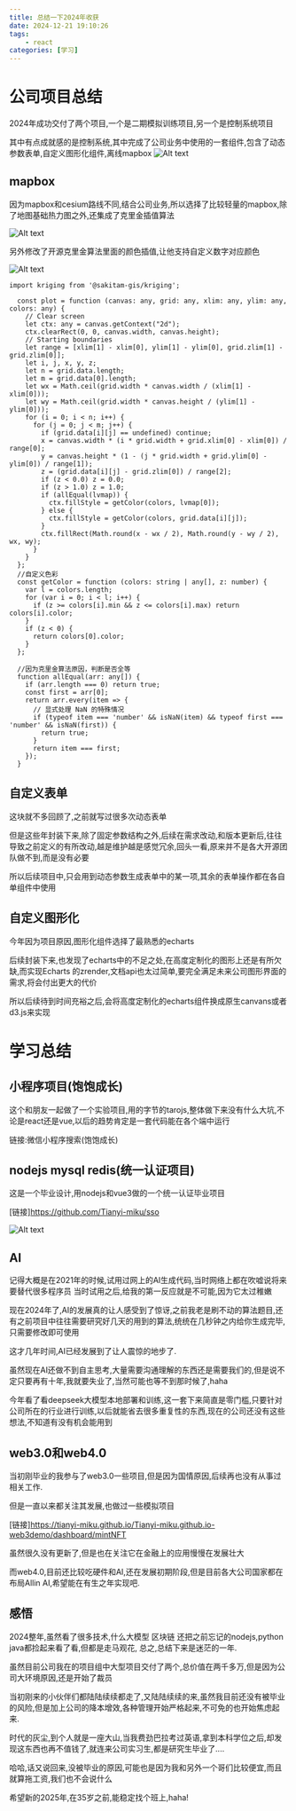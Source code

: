 ```yaml
---
title: 总结一下2024年收获
date: 2024-12-21 19:10:26
tags:
    - react
categories: [学习]
---
```


# 公司项目总结
2024年成功交付了两个项目,一个是二期模拟训练项目,另一个是控制系统项目

其中有点成就感的是控制系统,其中完成了公司业务中使用的一套组件,包含了动态参数表单,自定义图形化组件,离线mapbox
![Alt text](/img/2024-12.gif)
<!-- more -->
## mapbox
因为mapbox和cesium路线不同,结合公司业务,所以选择了比较轻量的mapbox,除了地图基础热力图之外,还集成了克里金插值算法

![Alt text](/img/2024-12-1.gif)

另外修改了开源克里金算法里面的颜色插值,让他支持自定义数字对应颜色

![Alt text](/img/2024-12-2.png)

```
import kriging from '@sakitam-gis/kriging';

  const plot = function (canvas: any, grid: any, xlim: any, ylim: any, colors: any) {
    // Clear screen
    let ctx: any = canvas.getContext("2d");
    ctx.clearRect(0, 0, canvas.width, canvas.height);
    // Starting boundaries
    let range = [xlim[1] - xlim[0], ylim[1] - ylim[0], grid.zlim[1] - grid.zlim[0]];
    let i, j, x, y, z;
    let n = grid.data.length;
    let m = grid.data[0].length;
    let wx = Math.ceil(grid.width * canvas.width / (xlim[1] - xlim[0]));
    let wy = Math.ceil(grid.width * canvas.height / (ylim[1] - ylim[0]));
    for (i = 0; i < n; i++) {
      for (j = 0; j < m; j++) {
        if (grid.data[i][j] == undefined) continue;
        x = canvas.width * (i * grid.width + grid.xlim[0] - xlim[0]) / range[0];
        y = canvas.height * (1 - (j * grid.width + grid.ylim[0] - ylim[0]) / range[1]);
        z = (grid.data[i][j] - grid.zlim[0]) / range[2];
        if (z < 0.0) z = 0.0;
        if (z > 1.0) z = 1.0;
        if (allEqual(lvmap)) {
          ctx.fillStyle = getColor(colors, lvmap[0]);
        } else {
          ctx.fillStyle = getColor(colors, grid.data[i][j]);
        }
        ctx.fillRect(Math.round(x - wx / 2), Math.round(y - wy / 2), wx, wy);
      }
    }
  };
  //自定义色彩
  const getColor = function (colors: string | any[], z: number) {
    var l = colors.length;
    for (var i = 0; i < l; i++) {
      if (z >= colors[i].min && z <= colors[i].max) return colors[i].color;
    }
    if (z < 0) {
      return colors[0].color;
    }
  };

  //因为克里金算法原因，判断是否全等
  function allEqual(arr: any[]) {
    if (arr.length === 0) return true;
    const first = arr[0];
    return arr.every(item => {
      // 显式处理 NaN 的特殊情况
      if (typeof item === 'number' && isNaN(item) && typeof first === 'number' && isNaN(first)) {
        return true;
      }
      return item === first;
    });
  }

```


## 自定义表单

这块就不多回顾了,之前就写过很多次动态表单

但是这些年封装下来,除了固定参数结构之外,后续在需求改动,和版本更新后,往往导致之前定义的有所改动,越是维护越是感觉冗余,回头一看,原来并不是各大开源团队做不到,而是没有必要

所以后续项目中,只会用到动态参数生成表单中的某一项,其余的表单操作都在各自单组件中使用


## 自定义图形化

今年因为项目原因,图形化组件选择了最熟悉的echarts

后续封装下来,也发现了echarts中的不足之处,在高度定制化的图形上还是有所欠缺,而实现Echarts 的zrender,文档api也太过简单,要完全满足未来公司图形界面的需求,将会付出更大的代价

所以后续待到时间充裕之后,会将高度定制化的echarts组件换成原生canvans或者d3.js来实现



# 学习总结

## 小程序项目(饱饱成长)

这个和朋友一起做了一个实验项目,用的字节的tarojs,整体做下来没有什么大坑,不论是react还是vue,以后的趋势肯定是一套代码能在各个端中运行

链接:微信小程序搜索(饱饱成长)

## nodejs mysql redis(统一认证项目)

这是一个毕业设计,用nodejs和vue3做的一个统一认证毕业项目

[链接]https://github.com/Tianyi-miku/sso

![Alt text](/img/2024-12-3.png)

## AI

记得大概是在2021年的时候,试用过网上的AI生成代码,当时网络上都在吹嘘说将来要替代很多程序员 当时试用之后,给我的第一反应就是不可能,因为它太过稚嫩

现在2024年了,AI的发展真的让人感受到了惊讶,之前我老是刷不动的算法题目,还有之前项目中往往需要研究好几天的用到的算法,统统在几秒钟之内给你生成完毕,只需要修改即可使用

这才几年时间,AI已经发展到了让人震惊的地步了.

虽然现在AI还做不到自主思考,大量需要沟通理解的东西还是需要我们的,但是说不定只要再有十年,我就要失业了,当然可能也等不到那时候了,haha

今年看了看deepseek大模型本地部署和训练,这一套下来简直是零门槛,只要针对公司所在的行业进行训练,以后就能省去很多重复性的东西,现在的公司还没有这些想法,不知道有没有机会能用到


## web3.0和web4.0

当初刚毕业的我参与了web3.0一些项目,但是因为国情原因,后续再也没有从事过相关工作.

但是一直以来都关注其发展,也做过一些模拟项目

[链接]https://tianyi-miku.github.io/Tianyi-miku.github.io-web3demo/dashboard/mintNFT

虽然很久没有更新了,但是也在关注它在金融上的应用慢慢在发展壮大

而web4.0,目前还比较吃硬件和AI,还在发展初期阶段,但是目前各大公司国家都在布局Allin AI,希望能在有生之年实现吧.


## 感悟

2024整年,虽然看了很多技术,什么大模型 区块链 还把之前忘记的nodejs,python java都捡起来看了看,但都是走马观花, 总之,总结下来是迷茫的一年.

虽然目前公司我在的项目组中大型项目交付了两个,总价值在两千多万,但是因为公司大环境原因,还是开始了裁员

当初刚来的小伙伴们都陆陆续续都走了,又陆陆续续的来,虽然我目前还没有被毕业的风险,但是加上公司的降本增效,各种管理开始严格起来,不可免的也开始焦虑起来.

时代的灰尘,到个人就是一座大山,当我费劲巴拉考过英语,拿到本科学位之后,却发现这东西也再不值钱了,就连来公司实习生,都是研究生毕业了....

哈哈,话又说回来,没被毕业的原因,可能也是因为我和另外一个哥们比较便宜,而且就算拖工资,我们也不会说什么

希望新的2025年,在35岁之前,能稳定找个班上,haha!


